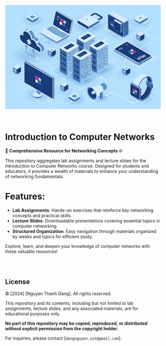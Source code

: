 
<p align='center'>
    <img src="./readme-img/network-thumbnail.png">
    </img>
</p>

<br/>

# Introduction to Computer Networks
📡 **Comprehensive Resource for Networking Concepts** 🌐

This repository aggregates lab assignments and lecture slides for the Introduction to Computer Networks course. Designed for students and educators, it provides a wealth of materials to enhance your understanding of networking fundamentals.

# Features:
- **Lab Assignments**: Hands-on exercises that reinforce key networking concepts and practical skills.
- **Lecture Slides**: Downloadable presentations covering essential topics in computer networking.
- **Structured Organization**: Easy navigation through materials organized by weeks and topics for efficient study.

Explore, learn, and deepen your knowledge of computer networks with these valuable resources!


<br/>
<br/>

## License

© [2024] [Nguyen Thanh Dang]. All rights reserved.

This repository and its contents, including but not limited to lab assignments, lecture slides, and any associated materials, are for educational purposes only. 

**No part of this repository may be copied, reproduced, or distributed without explicit permission from the copyright holder.**

For inquiries, please contact [```dangnguyen.uit@gmail.com```].